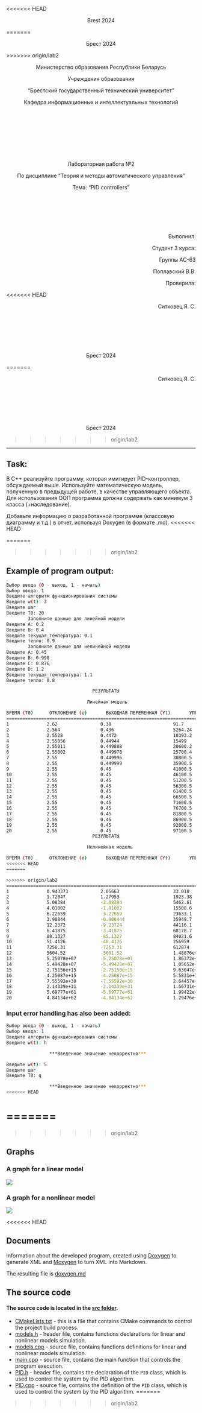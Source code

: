 <<<<<<< HEAD
<p align="center">Brest 2024</p>
=======
<p align="center">Брест 2024</p>
>>>>>>> origin/lab2
<p align="center">Министерство образования Республики Беларусь</p>
<p align="center">Учреждения образования</p>
<p align="center">“Брестский государственный технический университет”</p>
<p align="center">Кафедра информационных и интеллектуальных технологий</p>
<br><br><br><br><br><br><br>
<p align="center">Лабораторная работа №2</p>
<p align="center">По дисциплине “Теория и методы автоматического управления”</p>
<p align="center">Тема: “PID controllers”</p>
<br><br><br><br><br>
<p align="right">Выполнил:</p>
<p align="right">Студент 3 курса:</p>
<p align="right">Группы АС-63</p>
<p align="right">Поплавский В.В.</p>
<p align="right">Проверила:</p>
<<<<<<< HEAD
<p align="right">Ситковец Я. С. </p>
<br><br><br><br><br>
<p align="center">Брест 2024</p>
=======
<p align="right">Ситковец Я. С.</p>
<br><br><br><br><br>
<p align="center">Брест 2024</p>

>>>>>>> origin/lab2
---

## Task:

В C++ реализуйте программу, которая имитирует PID-контроллер, обсуждаемый выше. Используйте математическую модель, полученную в предыдущей работе, в качестве управляющего объекта. Для использования ООП программа должна содержать как минимум 3 класса (+наследование).

Добавьте информацию о разработанной программе (классовую диаграмму и т.д.) в отчет, используя Doxygen (в формате .md).
<<<<<<< HEAD

=======
>>>>>>> origin/lab2
## Example of program output:

``` bash
Выбор ввода (0 - выход, 1 - начать)
Выбор ввода: 1    
Введите алгоритм функционирования системы
Введите w(t): 3
Введите шаг
Введите T0: 20
        Заполните данные для линейной модели
Введите A: 0.2
Введите B: 0.4
Введите текущая_температура: 0.1
Введите тепло: 0.9
        Заполните данные для нелинейной модели
Введите A: 0.45
Введите B: 0.998
Введите C: 0.876
Введите D: 1.2
Введите текущая_температура: 1.1
Введите тепло: 0.8

                                РЕЗУЛЬТАТЫ

                              Линейная модель

ВРЕМЯ (T0)      ОТКЛОНЕНИЕ (e)       ВЫХОДНАЯ ПЕРЕМЕННАЯ (Yt)       УПРАВЛЯЮЩЕЕ ВЛИЯНИЕ (Uk)
=====================================================================================
1              2.62                0.38                       91.7
2              2.564               0.436                      5264.24
3              2.5528              0.4472                     10393.2
4              2.55056             0.44944                    15499
5              2.55011             0.449888                   20600.2
6              2.55002             0.449978                   25700.4
7              2.55                0.449996                   30800.5
8              2.55                0.449999                   35900.5
9              2.55                0.45                       41000.5
10             2.55                0.45                       46100.5
11             2.55                0.45                       51200.5
12             2.55                0.45                       56300.5
13             2.55                0.45                       61400.5
14             2.55                0.45                       66500.5
15             2.55                0.45                       71600.5
16             2.55                0.45                       76700.5
17             2.55                0.45                       81800.5
18             2.55                0.45                       86900.5
19             2.55                0.45                       92000.5
20             2.55                0.45                       97100.5
                                РЕЗУЛЬТАТЫ

                              Нелинейная модель

ВРЕМЯ (T0)      ОТКЛОНЕНИЕ (e)       ВЫХОДНАЯ ПЕРЕМЕННАЯ (Yt)       УПРАВЛЯЮЩЕЕ ВЛИЯНИЕ (Uk)
<<<<<<< HEAD
=======

>>>>>>> origin/lab2
=====================================================================================
1              0.943373            2.05663                    33.018
2              1.72047             1.27953                    1923.38
3              5.08384             -2.08384                   5462.61
4              4.01002             -1.01002                   15508.6
5              6.22659             -3.22659                   23633.1
6              3.90844             -0.908444                  35949.7
7              12.2372             -9.23724                   44116.1
8              6.41875             -3.41875                   68178.7
9              88.1327             -85.1327                   84021.6
10             51.4126             -48.4126                   256959
11             7256.31             -7253.31                   612874
12             5604.52             -5601.52                   1.48876e+07
13             5.25078e+07         -5.25078e+07               1.86372e+09
14             5.49428e+07         -5.49428e+07               1.05652e+11
15             2.75156e+15         -2.75156e+15               9.63047e+16
16             4.25087e+15         -4.25087e+15               5.5831e+18
17             7.55592e+30         -7.55592e+30               2.64457e+32
18             2.14339e+31         -2.14339e+31               1.56731e+34
19             5.69777e+61         -5.69777e+61               1.99422e+63
20             4.84134e+62         -4.84134e+62               1.29476e+65
```

### Input error handling has also been added:
``` bash
Выбор ввода (0 - выход, 1 - начать)
Выбор ввода: 1  
Введите алгоритм функционирования системы
Введите w(t): h

                ***Введенное значение некорректно***

Введите w(t): 5
Введите шаг
Введите T0: g

                ***Введенное значение некорректно***
<<<<<<< HEAD
```
=======
=======
>>>>>>> origin/lab2

## Graphs

### A graph for a linear model
![](../images/Linear_model.png)

### A graph for a nonlinear model
![](../images/Nonlinear_model.png)

<<<<<<< HEAD
## Documents
Information about the developed program, created using [Doxygen](https://doxygen.nl/) to generate XML and [Moxygen](https://github.com/sourcey/moxygen) to turn XML into Markdown.

The resulting file is [doxygen.md](doxygen.md)

## The source code

#### The source code is located in the [src folder](/trunk/as000220021/task_02/src).

- [CMakeLists.txt](/trunk/as000220021/task_01/src/CMakeLists.txt) - this is a file that contains CMake commands to control the project build process.
- [models.h](/trunk/as000220021/task_01/src/models.h) - header file, contains functions declarations for linear and nonlinear models simulation.
- [models.cpp](/trunk/as000220021/task_01/src/models.cpp) - source file, contains functions definitions for linear and nonlinear models simulation.
- [main.cpp](/trunk/as000220021/task_01/src/main.cpp) - source file, contains the main function that controls the program execution.
- [PID.h](/trunk/as000220021/task_01/src/PID.h) - header file, contains the declaration of the `PID` class, which is used to control the system by the PID algorithm.
- [PID.cpp](/trunk/as000220021/task_01/src/PID.cpp) - source file, contains the definition of the `PID` class, which is used to control the system by the PID algorithm.
=======
>>>>>>> origin/lab2
